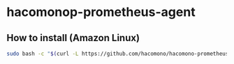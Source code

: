 # hacomonop-prometheus-agent

## How to install (Amazon Linux)

```sh
sudo bash -c "$(curl -L https://github.com/hacomono/hacomono-prometheus-agent/releases/download/v0.1.1/install.bash)"
```
